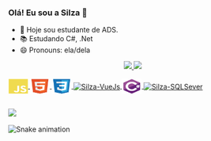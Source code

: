 ### Olá! Eu sou a Silza 👋

- 🌱 Hoje sou estudante de ADS.
- 📚 Estudando C#, .Net
- 😄 Pronouns: ela/dela

<div align="center">
  <a href="https://github.com/silzagomes">
  <img height="150em" src="https://github-readme-stats.vercel.app/api?username=silzagomes&show_icons=true&theme=dracula&include_all_commits=true&count_private=true"/>
  <img height="150em" src="https://github-readme-stats.vercel.app/api/top-langs/?username=silzagomes&layout=compact&langs_count=7&theme=panda"/>
</div>
  
  <div style="display: inline_block"><br>
  <img align="center" alt="Silza-Js" height="30" width="40" src="https://raw.githubusercontent.com/devicons/devicon/master/icons/javascript/javascript-plain.svg">
  <img align="center" alt="Silza-HTML" height="30" width="40" src="https://raw.githubusercontent.com/devicons/devicon/master/icons/html5/html5-original.svg">
  <img align="center" alt="Silza-CSS" height="30" width="40" src="https://raw.githubusercontent.com/devicons/devicon/master/icons/css3/css3-original.svg">
  <img align="center" alt="Silza-VueJs" height="30" width="40" img src="https://cdn.jsdelivr.net/gh/devicons/devicon/icons/vuejs/vuejs-original.svg">
  <img align="center" alt="Silza-Csharp" height="30" width="40" src="https://raw.githubusercontent.com/devicons/devicon/master/icons/csharp/csharp-original.svg">
  <img img align="center" alt="Silza-SQLSever" height="30" width="40"src="https://img.icons8.com/color/48/000000/microsoft-sql-server.png">

</div>
  
  ##
  
 <div>
   <a href="https://www.linkedin.com/in/silza/" target="_blank"><img src="https://img.shields.io/badge/-LinkedIn-%230077B5?style=for-the-badge&logo=linkedin&logoColor=white" target="_blank"></a>
   
   
     
   
       
 </div>
 
  ![Snake animation](https://github.com/silzagomes/silzagomes/blob/output/github-contribution-grid-snake.svg)
